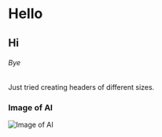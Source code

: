# Hello 
## Hi 
###### Bye

Just tried creating headers of different sizes.

### Image of AI
![Image of AI](https://www.neilsahota.com/wp-content/uploads/2022/09/What-is-AI-how-does-it-work.jpg)
